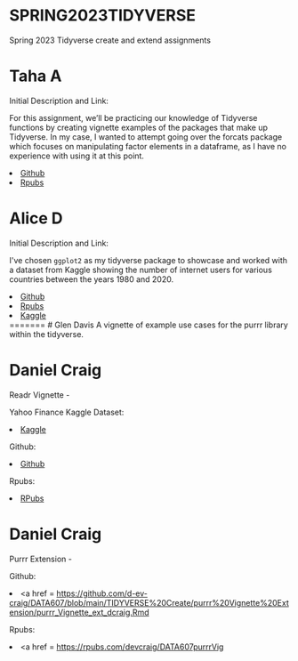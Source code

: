 # SPRING2023TIDYVERSE
Spring 2023 Tidyverse create and extend assignments

# Taha A
Initial Description and Link:

For this assignment, we’ll be practicing our knowledge of Tidyverse functions by creating vignette examples of the packages that make up Tidyverse. In my case, I wanted to attempt going over the forcats package which focuses on manipulating factor elements in a dataframe, as I have no experience with using it at this point.

<li> <a href = "https://github.com/alu-potato/DATA607/blob/main/Assignments/Week%209%20Project/Week%209%20Project.Rmd"> Github </a> </li>
<li> <a href = "https://rpubs.com/tahmad/DATA607Week9Project"> Rpubs </a> </li>

# Alice D
Initial Description and Link:

I've chosen `ggplot2` as my tidyverse package to showcase and worked with a dataset from Kaggle showing the number of internet users for various countries between the years 1980 and 2020.

<li> <a href = "https://github.com/addsding/data607/blob/main/tidyverse/ading%20ggplot2%20create.Rmd"> Github </a> </li>
<li> <a href = "https://rpubs.com/ading56/1024722"> Rpubs </a> </li>
<li> <a href = "https://www.kaggle.com/datasets/ashishraut64/internet-users?select=Final.csv"> Kaggle </a> </li>
=======
# Glen Davis
A vignette of example use cases for the purrr library within the tidyverse. 

# Daniel Craig
Readr Vignette - 

Yahoo Finance Kaggle Dataset: 
<li> <a href = https://www.kaggle.com/datasets/tanavbajaj/yahoo-finance-all-stocks-dataset-daily-update?resource=download> Kaggle </a> </li>

Github: 
<li> <a href = https://github.com/d-ev-craig/DATA607/tree/main/TIDYVERSE%20Create> Github </a> </li>

Rpubs: <li> <a href =  https://rpubs.com/devcraig/DATA607readrVig> RPubs </a> </li>

# Daniel Craig
Purrr Extension -

Github: <li> <a href =  https://github.com/d-ev-craig/DATA607/blob/main/TIDYVERSE%20Create/purrr%20Vignette%20Extension/purrr_Vignette_ext_dcraig.Rmd </a> </li>

Rpubs: <li> <a href =  https://rpubs.com/devcraig/DATA607purrrVig </a> </li>